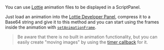 You can use [Lottie](https://airbnb.design/lottie/) animation files to be displayed in a ScriptPanel.

Just load an animation into the [Lottie Developer Panel](/ui-components/floating-tiles/hise/rlottiedevpanel), compress it to a Base64 string and give it to this method and you can start using the frames inside the animation with [`setAnimationFrame`](/scripting/scripting-api/scriptpanel#setanimationframe).

> Be aware that there is no built in animation functionality, but you can easily create "moving images" by using the [timer callback](/scripting/scripting-api/scriptpanel#settimercallback) for it.